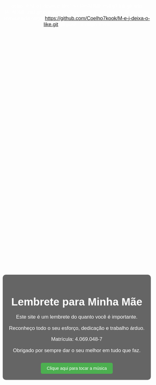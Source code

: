 echo "# M-e-j-deixa-o-like" >> README.md
git init
git add README.md
git commit -m "first commit"
git branch -M main
git remote add origin https://github.com/Coelho7kook/M-e-j-deixa-o-like.git
git push -u origin main

<!DOCTYPE html>
<html lang="pt-BR">
<head>
    <meta charset="UTF-8">
    <meta name="viewport" content="width=device-width, initial-scale=1.0">
    <title>Lembrete para Minha Mãe</title>
    <style>
        body {
            margin: 0;
            padding: 0;
            font-family: Arial, sans-serif;
            text-align: center;
            color: white;
            background: url('https://64.media.tumblr.com/6c62c7582afe2bef95703e912faf90db/00cef703fba17c0f-e1/s540x810/50a0ec224eedd87c8b55f7ab1e7fe7f8dc603aa8.gifv') no-repeat center center fixed;
            background-size: cover;
        }
        .container {
            background-color: rgba(0, 0, 0, 0.6);
            padding: 20px;
            border-radius: 10px;
            display: inline-block;
            margin-top: 20vh;
        }
        h1 {
            font-size: 2.5em;
            margin-bottom: 20px;
        }
        p {
            font-size: 1.2em;
            margin-bottom: 10px;
        }
        button {
            padding: 10px 20px;
            font-size: 1em;
            background-color: #4CAF50;
            color: white;
            border: none;
            border-radius: 5px;
            cursor: pointer;
            margin-top: 20px;
        }
        button:hover {
            background-color: #45a049;
        }
    </style>
</head>
<body>
    <div class="container">
        <h1>Lembrete para Minha Mãe</h1>
        <p>Este site é um lembrete do quanto você é importante.</p>
        <p>Reconheço todo o seu esforço, dedicação e trabalho árduo.</p>
        <p>Matrícula: 4.069.048-7</p>
        <p>Obrigado por sempre dar o seu melhor em tudo que faz.</p>
        <button onclick="playAudio()">Clique aqui para tocar a música</button>
    </div>
    <audio id="audio" src="audio.mp3"></audio>
    <script>
        function playAudio() {
            const audio = document.getElementById('audio');
            audio.play();
        }
    </script>
</body>
</html>
